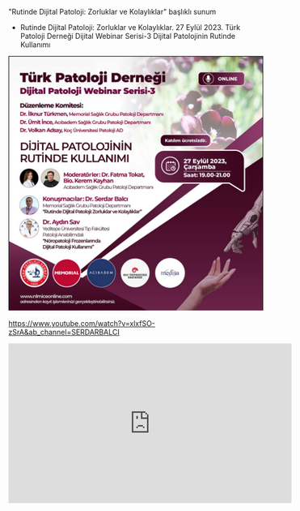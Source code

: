 "Rutinde Dijital Patoloji: Zorluklar ve Kolaylıklar" başlıklı sunum


- Rutinde Dijital Patoloji: Zorluklar ve Kolaylıklar. 27 Eylül 2023. Türk Patoloji Derneği Dijital Webinar Serisi-3 Dijital Patolojinin Rutinde Kullanımı

![](./media/dijital-patoloji-webinar-3.png)

<https://www.youtube.com/watch?v=xlxfSO-zSrA&ab_channel=SERDARBALCI>

<iframe width="560" height="315" src="https://www.youtube.com/embed/xlxfSO-zSrA?si=1KMzMEpV93tBUV26" title="YouTube video player" frameborder="0" allow="accelerometer; autoplay; clipboard-write; encrypted-media; gyroscope; picture-in-picture; web-share" allowfullscreen></iframe>


